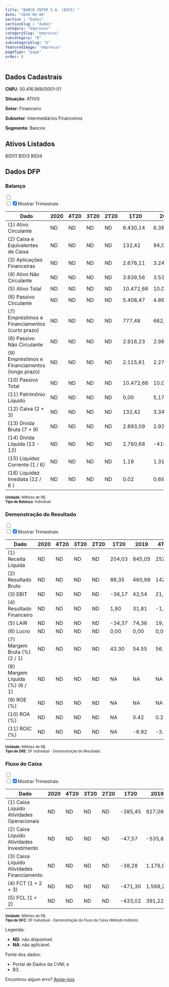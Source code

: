 ```yaml
---  
title: "BANCO INTER S.A. (BIDI) "  
date: "2020-06-06"  
section : "Dados"  
sectionSlug : "dados"  
category: "Empresas"  
categorySlug: "empresas"  
subcategory: "B"  
subcategorySlug: "b"  
featuredImage: "empresas"  
pageType: "page"  
order: 0  
---
```



## Dados Cadastrais


**CNPJ**: 00.416.968/0001-01

**Situação**: ATIVO

**Setor**: Financeiro

**Subsetor**: Intermediários Financeiros

**Segmento**: Bancos


## Ativos Listados


BIDI11 BIDI3 BIDI4 


## Dados DFP

### Balanço
  
<input type='checkbox' class='toggleCommand' id='toggleBalanco' name='toggleBalanco'>  
<div class='filter-group-balanco'>  
<div class='check_button_balanco'>  
<label for='toggleBalanco'>  
<input type='checkbox' data-filter-col='trimBalanco'><input type='checkbox' data-filter-col='trimBalanco' checked><span>Mostrar Trimestrais</span>  
</label>  
</div>  
</div>  
<div class='overflow balancoTableWrapper'>  
<table class='balancoTable'>  
<thead>  
<tr>  
<th class='dataHeader fixedLeftColumn'>Dado</th>  
<th>2020</th>  
<th class='trimHeader' data-col='trimBalanco'>4T20</th>  
<th class='trimHeader' data-col='trimBalanco'>3T20</th>  
<th class='trimHeader' data-col='trimBalanco'>2T20</th>  
<th class='trimHeader' data-col='trimBalanco'>1T20</th>  
<th>2019</th>  
<th class='trimHeader' data-col='trimBalanco'>4T19</th>  
<th class='trimHeader' data-col='trimBalanco'>3T19</th>  
<th class='trimHeader' data-col='trimBalanco'>2T19</th>  
<th class='trimHeader' data-col='trimBalanco'>1T19</th>  
<th>2018</th>  
<th class='trimHeader' data-col='trimBalanco'>4T18</th>  
<th class='trimHeader' data-col='trimBalanco'>3T18</th>  
<th class='trimHeader' data-col='trimBalanco'>2T18</th>  
<th class='trimHeader' data-col='trimBalanco'>1T18</th>  
<th>2017</th>  
<th class='trimHeader' data-col='trimBalanco'>4T17</th>  
<th class='trimHeader' data-col='trimBalanco'>3T17</th>  
<th class='trimHeader' data-col='trimBalanco'>2T17</th>  
<th class='trimHeader' data-col='trimBalanco'>1T17</th>  
</tr>  
</thead>  
<tbody>  
<tr class='trContaAtivo'>  
<td class='leftAlignCell rowDescription fixedLeftColumn'>(1) Ativo Circulante</td>  
<td>ND</td>  
<td data-col='trimBalanco' class='trimData'>ND</td>  
<td data-col='trimBalanco' class='trimData'>ND</td>  
<td data-col='trimBalanco' class='trimData'>ND</td>  
<td data-col='trimBalanco' class='trimData'>6.430,14</td>  
<td>6.381,12</td>  
<td data-col='trimBalanco' class='trimData'>6.381,12</td>  
<td data-col='trimBalanco' class='trimData'>6.009,07</td>  
<td data-col='trimBalanco' class='trimData'>3.807,37</td>  
<td data-col='trimBalanco' class='trimData'>3.287,56</td>  
<td>3.177,66</td>  
<td data-col='trimBalanco' class='trimData'>3.177,66</td>  
<td data-col='trimBalanco' class='trimData'>2.685,78</td>  
<td data-col='trimBalanco' class='trimData'>2.388,83</td>  
<td data-col='trimBalanco' class='trimData'>1.651,75</td>  
<td>1.425,35</td>  
<td data-col='trimBalanco' class='trimData'>1.425,35</td>  
<td data-col='trimBalanco' class='trimData'>1.425,35</td>  
<td data-col='trimBalanco' class='trimData'>1.425,35</td>  
<td data-col='trimBalanco' class='trimData'>1.425,35</td>  
</tr>  
<tr class='trContaAtivo'>  
<td class='leftAlignCell rowDescription fixedLeftColumn'>(2) Caixa e Equivalentes de Caixa</td>  
<td>ND</td>  
<td data-col='trimBalanco' class='trimData'>ND</td>  
<td data-col='trimBalanco' class='trimData'>ND</td>  
<td data-col='trimBalanco' class='trimData'>ND</td>  
<td data-col='trimBalanco' class='trimData'>132,42</td>  
<td>94,00</td>  
<td data-col='trimBalanco' class='trimData'>94,00</td>  
<td data-col='trimBalanco' class='trimData'>19,57</td>  
<td data-col='trimBalanco' class='trimData'>9,62</td>  
<td data-col='trimBalanco' class='trimData'>14,55</td>  
<td>10,48</td>  
<td data-col='trimBalanco' class='trimData'>10,48</td>  
<td data-col='trimBalanco' class='trimData'>8,41</td>  
<td data-col='trimBalanco' class='trimData'>9,31</td>  
<td data-col='trimBalanco' class='trimData'>89,97</td>  
<td>55,19</td>  
<td data-col='trimBalanco' class='trimData'>55,19</td>  
<td data-col='trimBalanco' class='trimData'>55,19</td>  
<td data-col='trimBalanco' class='trimData'>55,19</td>  
<td data-col='trimBalanco' class='trimData'>55,19</td>  
</tr>  
<tr class='trContaAtivo'>  
<td class='leftAlignCell rowDescription fixedLeftColumn'>(3) Aplicações Financeiras</td>  
<td>ND</td>  
<td data-col='trimBalanco' class='trimData'>ND</td>  
<td data-col='trimBalanco' class='trimData'>ND</td>  
<td data-col='trimBalanco' class='trimData'>ND</td>  
<td data-col='trimBalanco' class='trimData'>2.676,11</td>  
<td>3.249,76</td>  
<td data-col='trimBalanco' class='trimData'>3.249,76</td>  
<td data-col='trimBalanco' class='trimData'>3.575,66</td>  
<td data-col='trimBalanco' class='trimData'>1.878,31</td>  
<td data-col='trimBalanco' class='trimData'>1.645,90</td>  
<td>1.671,27</td>  
<td data-col='trimBalanco' class='trimData'>1.671,27</td>  
<td data-col='trimBalanco' class='trimData'>1.327,54</td>  
<td data-col='trimBalanco' class='trimData'>1.156,43</td>  
<td data-col='trimBalanco' class='trimData'>486,12</td>  
<td>503,04</td>  
<td data-col='trimBalanco' class='trimData'>503,04</td>  
<td data-col='trimBalanco' class='trimData'>503,04</td>  
<td data-col='trimBalanco' class='trimData'>503,04</td>  
<td data-col='trimBalanco' class='trimData'>503,04</td>  
</tr>  
<tr class='trContaAtivo'>  
<td class='leftAlignCell rowDescription fixedLeftColumn'>(4) Ativo Não Circulante</td>  
<td>ND</td>  
<td data-col='trimBalanco' class='trimData'>ND</td>  
<td data-col='trimBalanco' class='trimData'>ND</td>  
<td data-col='trimBalanco' class='trimData'>ND</td>  
<td data-col='trimBalanco' class='trimData'>3.839,56</td>  
<td>3.535,38</td>  
<td data-col='trimBalanco' class='trimData'>3.535,38</td>  
<td data-col='trimBalanco' class='trimData'>3.109,98</td>  
<td data-col='trimBalanco' class='trimData'>2.842,43</td>  
<td data-col='trimBalanco' class='trimData'>2.589,13</td>  
<td>2.405,91</td>  
<td data-col='trimBalanco' class='trimData'>2.405,91</td>  
<td data-col='trimBalanco' class='trimData'>2.279,73</td>  
<td data-col='trimBalanco' class='trimData'>2.224,74</td>  
<td data-col='trimBalanco' class='trimData'>2.137,79</td>  
<td>2.143,92</td>  
<td data-col='trimBalanco' class='trimData'>2.143,92</td>  
<td data-col='trimBalanco' class='trimData'>2.143,92</td>  
<td data-col='trimBalanco' class='trimData'>2.143,92</td>  
<td data-col='trimBalanco' class='trimData'>2.143,92</td>  
</tr>  
<tr class='trContaAtivo'>  
<td class='leftAlignCell rowDescription fixedLeftColumn'>(5) Ativo Total</td>  
<td>ND</td>  
<td data-col='trimBalanco' class='trimData'>ND</td>  
<td data-col='trimBalanco' class='trimData'>ND</td>  
<td data-col='trimBalanco' class='trimData'>ND</td>  
<td data-col='trimBalanco' class='trimData'>10.472,66</td>  
<td>10.062,37</td>  
<td data-col='trimBalanco' class='trimData'>10.062,37</td>  
<td data-col='trimBalanco' class='trimData'>9.236,45</td>  
<td data-col='trimBalanco' class='trimData'>6.754,27</td>  
<td data-col='trimBalanco' class='trimData'>5.958,11</td>  
<td>5.640,96</td>  
<td data-col='trimBalanco' class='trimData'>5.640,96</td>  
<td data-col='trimBalanco' class='trimData'>5.006,16</td>  
<td data-col='trimBalanco' class='trimData'>4.636,32</td>  
<td data-col='trimBalanco' class='trimData'>3.802,43</td>  
<td>3.580,88</td>  
<td data-col='trimBalanco' class='trimData'>3.580,88</td>  
<td data-col='trimBalanco' class='trimData'>3.580,88</td>  
<td data-col='trimBalanco' class='trimData'>3.580,88</td>  
<td data-col='trimBalanco' class='trimData'>3.580,88</td>  
</tr>  
<tr class='trContaPassivo'>  
<td class='leftAlignCell rowDescription fixedLeftColumn'>(6) Passivo Circulante</td>  
<td>ND</td>  
<td data-col='trimBalanco' class='trimData'>ND</td>  
<td data-col='trimBalanco' class='trimData'>ND</td>  
<td data-col='trimBalanco' class='trimData'>ND</td>  
<td data-col='trimBalanco' class='trimData'>5.408,47</td>  
<td>4.869,81</td>  
<td data-col='trimBalanco' class='trimData'>4.869,81</td>  
<td data-col='trimBalanco' class='trimData'>4.101,45</td>  
<td data-col='trimBalanco' class='trimData'>3.555,51</td>  
<td data-col='trimBalanco' class='trimData'>3.214,08</td>  
<td>2.883,51</td>  
<td data-col='trimBalanco' class='trimData'>2.883,51</td>  
<td data-col='trimBalanco' class='trimData'>2.509,04</td>  
<td data-col='trimBalanco' class='trimData'>2.115,32</td>  
<td data-col='trimBalanco' class='trimData'>1.769,66</td>  
<td>1.630,26</td>  
<td data-col='trimBalanco' class='trimData'>1.630,26</td>  
<td data-col='trimBalanco' class='trimData'>1.630,26</td>  
<td data-col='trimBalanco' class='trimData'>1.630,26</td>  
<td data-col='trimBalanco' class='trimData'>1.630,23</td>  
</tr>  
<tr class='trContaPassivo'>  
<td class='leftAlignCell rowDescription fixedLeftColumn'>(7) Empréstimos e Financiamentos (curto prazo)</td>  
<td>ND</td>  
<td data-col='trimBalanco' class='trimData'>ND</td>  
<td data-col='trimBalanco' class='trimData'>ND</td>  
<td data-col='trimBalanco' class='trimData'>ND</td>  
<td data-col='trimBalanco' class='trimData'>777,48</td>  
<td>662,70</td>  
<td data-col='trimBalanco' class='trimData'>662,70</td>  
<td data-col='trimBalanco' class='trimData'>539,74</td>  
<td data-col='trimBalanco' class='trimData'>444,52</td>  
<td data-col='trimBalanco' class='trimData'>332,15</td>  
<td>266,08</td>  
<td data-col='trimBalanco' class='trimData'>265,08</td>  
<td data-col='trimBalanco' class='trimData'>111,31</td>  
<td data-col='trimBalanco' class='trimData'>76,05</td>  
<td data-col='trimBalanco' class='trimData'>3,59</td>  
<td>0,00</td>  
<td data-col='trimBalanco' class='trimData'>0,00</td>  
<td data-col='trimBalanco' class='trimData'>0,00</td>  
<td data-col='trimBalanco' class='trimData'>0,00</td>  
<td data-col='trimBalanco' class='trimData'>0,00</td>  
</tr>  
<tr class='trContaPassivo'>  
<td class='leftAlignCell rowDescription fixedLeftColumn'>(8) Passivo Não Circulante</td>  
<td>ND</td>  
<td data-col='trimBalanco' class='trimData'>ND</td>  
<td data-col='trimBalanco' class='trimData'>ND</td>  
<td data-col='trimBalanco' class='trimData'>ND</td>  
<td data-col='trimBalanco' class='trimData'>2.916,23</td>  
<td>2.986,38</td>  
<td data-col='trimBalanco' class='trimData'>2.986,38</td>  
<td data-col='trimBalanco' class='trimData'>2.940,33</td>  
<td data-col='trimBalanco' class='trimData'>2.218,35</td>  
<td data-col='trimBalanco' class='trimData'>1.786,90</td>  
<td>1.798,33</td>  
<td data-col='trimBalanco' class='trimData'>1.798,33</td>  
<td data-col='trimBalanco' class='trimData'>1.549,31</td>  
<td data-col='trimBalanco' class='trimData'>1.589,88</td>  
<td data-col='trimBalanco' class='trimData'>1.631,12</td>  
<td>1.567,53</td>  
<td data-col='trimBalanco' class='trimData'>1.567,53</td>  
<td data-col='trimBalanco' class='trimData'>1.567,53</td>  
<td data-col='trimBalanco' class='trimData'>1.567,53</td>  
<td data-col='trimBalanco' class='trimData'>1.567,56</td>  
</tr>  
<tr class='trContaPassivo'>  
<td class='leftAlignCell rowDescription fixedLeftColumn'>(9) Empréstimos e Financiamentos (longo prazo)</td>  
<td>ND</td>  
<td data-col='trimBalanco' class='trimData'>ND</td>  
<td data-col='trimBalanco' class='trimData'>ND</td>  
<td data-col='trimBalanco' class='trimData'>ND</td>  
<td data-col='trimBalanco' class='trimData'>2.115,61</td>  
<td>2.270,19</td>  
<td data-col='trimBalanco' class='trimData'>2.270,19</td>  
<td data-col='trimBalanco' class='trimData'>2.168,23</td>  
<td data-col='trimBalanco' class='trimData'>1.526,28</td>  
<td data-col='trimBalanco' class='trimData'>1.154,43</td>  
<td>1.182,35</td>  
<td data-col='trimBalanco' class='trimData'>1.182,35</td>  
<td data-col='trimBalanco' class='trimData'>966,83</td>  
<td data-col='trimBalanco' class='trimData'>992,23</td>  
<td data-col='trimBalanco' class='trimData'>998,80</td>  
<td>930,88</td>  
<td data-col='trimBalanco' class='trimData'>930,88</td>  
<td data-col='trimBalanco' class='trimData'>930,88</td>  
<td data-col='trimBalanco' class='trimData'>930,88</td>  
<td data-col='trimBalanco' class='trimData'>930,88</td>  
</tr>  
<tr class='trContaPassivo'>  
<td class='leftAlignCell rowDescription fixedLeftColumn'>(10) Passivo Total</td>  
<td>ND</td>  
<td data-col='trimBalanco' class='trimData'>ND</td>  
<td data-col='trimBalanco' class='trimData'>ND</td>  
<td data-col='trimBalanco' class='trimData'>ND</td>  
<td data-col='trimBalanco' class='trimData'>10.472,66</td>  
<td>10.062,37</td>  
<td data-col='trimBalanco' class='trimData'>10.062,37</td>  
<td data-col='trimBalanco' class='trimData'>9.236,45</td>  
<td data-col='trimBalanco' class='trimData'>6.754,27</td>  
<td data-col='trimBalanco' class='trimData'>5.958,11</td>  
<td>5.640,96</td>  
<td data-col='trimBalanco' class='trimData'>5.640,96</td>  
<td data-col='trimBalanco' class='trimData'>5.006,16</td>  
<td data-col='trimBalanco' class='trimData'>4.636,32</td>  
<td data-col='trimBalanco' class='trimData'>3.802,43</td>  
<td>3.580,88</td>  
<td data-col='trimBalanco' class='trimData'>3.580,88</td>  
<td data-col='trimBalanco' class='trimData'>3.580,88</td>  
<td data-col='trimBalanco' class='trimData'>3.580,88</td>  
<td data-col='trimBalanco' class='trimData'>3.580,88</td>  
</tr>  
<tr class='trContaPassivo'>  
<td class='leftAlignCell rowDescription fixedLeftColumn'>(11) Patrimônio Líquido</td>  
<td>ND</td>  
<td data-col='trimBalanco' class='trimData'>ND</td>  
<td data-col='trimBalanco' class='trimData'>ND</td>  
<td data-col='trimBalanco' class='trimData'>ND</td>  
<td data-col='trimBalanco' class='trimData'>0,00</td>  
<td>5,17</td>  
<td data-col='trimBalanco' class='trimData'>5,17</td>  
<td data-col='trimBalanco' class='trimData'>6,46</td>  
<td data-col='trimBalanco' class='trimData'>7,75</td>  
<td data-col='trimBalanco' class='trimData'>9,04</td>  
<td>10,33</td>  
<td data-col='trimBalanco' class='trimData'>10,33</td>  
<td data-col='trimBalanco' class='trimData'>11,62</td>  
<td data-col='trimBalanco' class='trimData'>12,92</td>  
<td data-col='trimBalanco' class='trimData'>14,21</td>  
<td>0,00</td>  
<td data-col='trimBalanco' class='trimData'>0,00</td>  
<td data-col='trimBalanco' class='trimData'>0,00</td>  
<td data-col='trimBalanco' class='trimData'>0,00</td>  
<td data-col='trimBalanco' class='trimData'>0,00</td>  
</tr>  
<tr>  
<td class='leftAlignCell rowDescription fixedLeftColumn'>(12) Caixa (2 + 3)</td>  
<td>ND</td>  
<td data-col='trimBalanco' class='trimData'>ND</td>  
<td data-col='trimBalanco' class='trimData'>ND</td>  
<td data-col='trimBalanco' class='trimData'>ND</td>  
<td class='positiveNumber trimData' data-col='trimBalanco'>132,42</td>  
<td class='positiveNumber'>3.343,76</td>  
<td class='positiveNumber trimData' data-col='trimBalanco'>94,00</td>  
<td class='positiveNumber trimData' data-col='trimBalanco'>19,57</td>  
<td class='positiveNumber trimData' data-col='trimBalanco'>9,62</td>  
<td class='positiveNumber trimData' data-col='trimBalanco'>14,55</td>  
<td class='positiveNumber'>1.681,75</td>  
<td class='positiveNumber trimData' data-col='trimBalanco'>10,48</td>  
<td class='positiveNumber trimData' data-col='trimBalanco'>8,41</td>  
<td class='positiveNumber trimData' data-col='trimBalanco'>9,31</td>  
<td class='positiveNumber trimData' data-col='trimBalanco'>89,97</td>  
<td class='positiveNumber'>558,23</td>  
<td class='positiveNumber trimData' data-col='trimBalanco'>55,19</td>  
<td class='positiveNumber trimData' data-col='trimBalanco'>55,19</td>  
<td class='positiveNumber trimData' data-col='trimBalanco'>55,19</td>  
<td class='positiveNumber trimData' data-col='trimBalanco'>55,19</td>  
</tr>  
<tr class='trDividaBruta'>  
<td class='leftAlignCell rowDescription fixedLeftColumn'>(13) Dívida Bruta (7 + 9)</td>  
<td>ND</td>  
<td data-col='trimBalanco' class='trimData'>ND</td>  
<td data-col='trimBalanco' class='trimData'>ND</td>  
<td data-col='trimBalanco' class='trimData'>ND</td>  
<td class='negativeNumber trimData' data-col='trimBalanco'>2.893,09</td>  
<td class='negativeNumber'>2.932,89</td>  
<td class='negativeNumber trimData' data-col='trimBalanco'>2.932,89</td>  
<td class='negativeNumber trimData' data-col='trimBalanco'>2.707,97</td>  
<td class='negativeNumber trimData' data-col='trimBalanco'>1.970,80</td>  
<td class='negativeNumber trimData' data-col='trimBalanco'>1.486,58</td>  
<td class='negativeNumber'>1.448,43</td>  
<td class='negativeNumber trimData' data-col='trimBalanco'>1.447,43</td>  
<td class='negativeNumber trimData' data-col='trimBalanco'>1.078,14</td>  
<td class='negativeNumber trimData' data-col='trimBalanco'>1.068,27</td>  
<td class='negativeNumber trimData' data-col='trimBalanco'>1.002,38</td>  
<td class='negativeNumber'>930,88</td>  
<td class='negativeNumber trimData' data-col='trimBalanco'>930,88</td>  
<td class='negativeNumber trimData' data-col='trimBalanco'>930,88</td>  
<td class='negativeNumber trimData' data-col='trimBalanco'>930,88</td>  
<td class='negativeNumber trimData' data-col='trimBalanco'>930,88</td>  
</tr>  
<tr>  
<td class='leftAlignCell rowDescription fixedLeftColumn'>(14) Dívida Líquida  (13 - 12)</td>  
<td>ND</td>  
<td data-col='trimBalanco' class='trimData'>ND</td>  
<td data-col='trimBalanco' class='trimData'>ND</td>  
<td data-col='trimBalanco' class='trimData'>ND</td>  
<td class='negativeNumber trimData' data-col='trimBalanco'>2.760,68</td>  
<td class='positiveNumber'>-410,87</td>  
<td class='negativeNumber trimData' data-col='trimBalanco'>2.838,89</td>  
<td class='negativeNumber trimData' data-col='trimBalanco'>2.688,40</td>  
<td class='negativeNumber trimData' data-col='trimBalanco'>1.961,19</td>  
<td class='negativeNumber trimData' data-col='trimBalanco'>1.472,03</td>  
<td class='positiveNumber'>-233,32</td>  
<td class='negativeNumber trimData' data-col='trimBalanco'>1.436,95</td>  
<td class='negativeNumber trimData' data-col='trimBalanco'>1.069,72</td>  
<td class='negativeNumber trimData' data-col='trimBalanco'>1.058,96</td>  
<td class='negativeNumber trimData' data-col='trimBalanco'>912,41</td>  
<td class='negativeNumber'>372,65</td>  
<td class='negativeNumber trimData' data-col='trimBalanco'>875,69</td>  
<td class='negativeNumber trimData' data-col='trimBalanco'>875,69</td>  
<td class='negativeNumber trimData' data-col='trimBalanco'>875,69</td>  
<td class='negativeNumber trimData' data-col='trimBalanco'>875,69</td>  
</tr>  
<tr>  
<td class='leftAlignCell rowDescription fixedLeftColumn'>(15) Liquidez Corrente (1 / 6)</td>  
<td>ND</td>  
<td data-col='trimBalanco' class='trimData'>ND</td>  
<td data-col='trimBalanco' class='trimData'>ND</td>  
<td data-col='trimBalanco' class='trimData'>ND</td>  
<td data-col='trimBalanco' class='trimData'>1.19</td>  
<td>1.31</td>  
<td data-col='trimBalanco' class='trimData'>1.31</td>  
<td data-col='trimBalanco' class='trimData'>1.47</td>  
<td data-col='trimBalanco' class='trimData'>1.07</td>  
<td data-col='trimBalanco' class='trimData'>1.02</td>  
<td>1.10</td>  
<td data-col='trimBalanco' class='trimData'>1.10</td>  
<td data-col='trimBalanco' class='trimData'>1.07</td>  
<td data-col='trimBalanco' class='trimData'>1.13</td>  
<td data-col='trimBalanco' class='trimData'>0.93</td>  
<td>0.87</td>  
<td data-col='trimBalanco' class='trimData'>0.87</td>  
<td data-col='trimBalanco' class='trimData'>0.87</td>  
<td data-col='trimBalanco' class='trimData'>0.87</td>  
<td data-col='trimBalanco' class='trimData'>0.87</td>  
</tr>  
<tr>  
<td class='leftAlignCell rowDescription fixedLeftColumn'>(16) Liquidez Imediata  (12 / 6 )</td>  
<td>ND</td>  
<td data-col='trimBalanco' class='trimData'>ND</td>  
<td data-col='trimBalanco' class='trimData'>ND</td>  
<td data-col='trimBalanco' class='trimData'>ND</td>  
<td data-col='trimBalanco' class='trimData'>0.02</td>  
<td>0.69</td>  
<td data-col='trimBalanco' class='trimData'>0.02</td>  
<td data-col='trimBalanco' class='trimData'>0.00</td>  
<td data-col='trimBalanco' class='trimData'>0.00</td>  
<td data-col='trimBalanco' class='trimData'>0.00</td>  
<td>0.58</td>  
<td data-col='trimBalanco' class='trimData'>0.00</td>  
<td data-col='trimBalanco' class='trimData'>0.00</td>  
<td data-col='trimBalanco' class='trimData'>0.00</td>  
<td data-col='trimBalanco' class='trimData'>0.05</td>  
<td>0.34</td>  
<td data-col='trimBalanco' class='trimData'>0.03</td>  
<td data-col='trimBalanco' class='trimData'>0.03</td>  
<td data-col='trimBalanco' class='trimData'>0.03</td>  
<td data-col='trimBalanco' class='trimData'>0.03</td>  
</tr>  
</tbody>  
</table>  
</div>  
<p style='font-size:0.7rem; margin:0px;'><strong>Unidade</strong>: Milhões de R$.</p>  
<p style='font-size:0.7rem; margin:0px;'><strong>Tipo de Balanço</strong>: Individual.</p>


### Demonstração do Resultado
  
<input type='checkbox' class='toggleCommand' id='toggleDRE' name='toggleDRE'>  
<div class='filter-group-dre'>  
<div class='check_button_dre'>  
<label for='toggleDRE'>  
<input type='checkbox' data-filter-col='trimDRE'><input type='checkbox' data-filter-col='trimDRE' checked><span>Mostrar Trimestrais</span>  
</label>  
</div>  
</div>  
<div class='overflow balancoTableWrapper'>  
<table class='balancoTable'>  
<thead>  
<tr>  
<th class='dataHeader fixedLeftColumn'>Dado</th>  
<th>2020</th>  
<th class='trimHeader' data-col='trimDRE'>4T20</th>  
<th class='trimHeader' data-col='trimDRE'>3T20</th>  
<th class='trimHeader' data-col='trimDRE'>2T20</th>  
<th class='trimHeader' data-col='trimDRE'>1T20</th>  
<th>2019</th>  
<th class='trimHeader' data-col='trimDRE'>4T19</th>  
<th class='trimHeader' data-col='trimDRE'>3T19</th>  
<th class='trimHeader' data-col='trimDRE'>2T19</th>  
<th class='trimHeader' data-col='trimDRE'>1T19</th>  
<th>2018</th>  
<th class='trimHeader' data-col='trimDRE'>4T18</th>  
<th class='trimHeader' data-col='trimDRE'>3T18</th>  
<th class='trimHeader' data-col='trimDRE'>2T18</th>  
<th class='trimHeader' data-col='trimDRE'>1T18</th>  
<th>2017</th>  
<th class='trimHeader' data-col='trimDRE'>4T17</th>  
<th class='trimHeader' data-col='trimDRE'>3T17</th>  
<th class='trimHeader' data-col='trimDRE'>2T17</th>  
<th class='trimHeader' data-col='trimDRE'>1T17</th>  
<th>2016</th>  
<th class='trimHeader' data-col='trimDRE'>4T16</th>  
<th class='trimHeader' data-col='trimDRE'>3T16</th>  
<th class='trimHeader' data-col='trimDRE'>2T16</th>  
<th class='trimHeader' data-col='trimDRE'>1T16</th>  
</tr>  
</thead>  
<tbody>  
<tr class='trDRE'>  
<td class='leftAlignCell rowDescription fixedLeftColumn'>(1) Receita Líquida</td>  
<td>ND</td>  
<td data-col='trimDRE' class='trimData'>ND</td>  
<td data-col='trimDRE' class='trimData'>ND</td>  
<td data-col='trimDRE' class='trimData'>ND</td>  
<td data-col='trimDRE' class='trimData' >204,03</td>  
<td>845,05</td>  
<td data-col='trimDRE' class='trimData' >252,84</td>  
<td data-col='trimDRE' class='trimData' >216,69</td>  
<td data-col='trimDRE' class='trimData' >203,86</td>  
<td data-col='trimDRE' class='trimData' >171,66</td>  
<td>643,24</td>  
<td data-col='trimDRE' class='trimData' >178,74</td>  
<td data-col='trimDRE' class='trimData' >177,12</td>  
<td data-col='trimDRE' class='trimData' >150,27</td>  
<td data-col='trimDRE' class='trimData' >137,12</td>  
<td>545,81</td>  
<td data-col='trimDRE' class='trimData' >131,35</td>  
<td data-col='trimDRE' class='trimData' >125,57</td>  
<td data-col='trimDRE' class='trimData' >142,99</td>  
<td data-col='trimDRE' class='trimData' >145,91</td>  
<td>567,09</td>  
<td data-col='trimDRE' class='trimData' >567,09</td>  
<td data-col='trimDRE' class='trimData'>ND</td>  
<td data-col='trimDRE' class='trimData'>ND</td>  
<td data-col='trimDRE' class='trimData'>ND</td>  
</tr>  
<tr class='trDRE'>  
<td class='leftAlignCell rowDescription fixedLeftColumn'>(2) Resultado Bruto</td>  
<td>ND</td>  
<td data-col='trimDRE' class='trimData'>ND</td>  
<td data-col='trimDRE' class='trimData'>ND</td>  
<td data-col='trimDRE' class='trimData'>ND</td>  
<td data-col='trimDRE' class='trimData positiveNumberGreen' >88,35</td>  
<td class='positiveNumberGreen'>460,98</td>  
<td data-col='trimDRE' class='trimData positiveNumberGreen' >142,54</td>  
<td data-col='trimDRE' class='trimData positiveNumberGreen' >116,25</td>  
<td data-col='trimDRE' class='trimData positiveNumberGreen' >107,36</td>  
<td data-col='trimDRE' class='trimData positiveNumberGreen' >94,84</td>  
<td class='positiveNumberGreen'>351,38</td>  
<td data-col='trimDRE' class='trimData positiveNumberGreen' >103,14</td>  
<td data-col='trimDRE' class='trimData positiveNumberGreen' >102,94</td>  
<td data-col='trimDRE' class='trimData positiveNumberGreen' >81,20</td>  
<td data-col='trimDRE' class='trimData positiveNumberGreen' >64,10</td>  
<td class='positiveNumberGreen'>218,36</td>  
<td data-col='trimDRE' class='trimData positiveNumberGreen' >63,48</td>  
<td data-col='trimDRE' class='trimData positiveNumberGreen' >54,25</td>  
<td data-col='trimDRE' class='trimData positiveNumberGreen' >54,61</td>  
<td data-col='trimDRE' class='trimData positiveNumberGreen' >46,02</td>  
<td class='positiveNumberGreen'>160,35</td>  
<td data-col='trimDRE' class='trimData positiveNumberGreen' >160,35</td>  
<td data-col='trimDRE' class='trimData'>ND</td>  
<td data-col='trimDRE' class='trimData'>ND</td>  
<td data-col='trimDRE' class='trimData'>ND</td>  
</tr>  
<tr class='trDRE'>  
<td class='leftAlignCell rowDescription fixedLeftColumn'>(3) EBIT</td>  
<td>ND</td>  
<td data-col='trimDRE' class='trimData'>ND</td>  
<td data-col='trimDRE' class='trimData'>ND</td>  
<td data-col='trimDRE' class='trimData'>ND</td>  
<td data-col='trimDRE' class='trimData negativeNumber' >-36,17</td>  
<td class='positiveNumberGreen'>42,54</td>  
<td data-col='trimDRE' class='trimData positiveNumberGreen' >21,40</td>  
<td data-col='trimDRE' class='trimData positiveNumberGreen' >10,34</td>  
<td data-col='trimDRE' class='trimData positiveNumberGreen' >4,78</td>  
<td data-col='trimDRE' class='trimData positiveNumberGreen' >6,02</td>  
<td class='positiveNumberGreen'>107,11</td>  
<td data-col='trimDRE' class='trimData positiveNumberGreen' >29,55</td>  
<td data-col='trimDRE' class='trimData positiveNumberGreen' >30,85</td>  
<td data-col='trimDRE' class='trimData positiveNumberGreen' >26,96</td>  
<td data-col='trimDRE' class='trimData positiveNumberGreen' >19,75</td>  
<td class='positiveNumberGreen'>61,78</td>  
<td data-col='trimDRE' class='trimData positiveNumberGreen' >22,05</td>  
<td data-col='trimDRE' class='trimData positiveNumberGreen' >15,28</td>  
<td data-col='trimDRE' class='trimData positiveNumberGreen' >16,97</td>  
<td data-col='trimDRE' class='trimData positiveNumberGreen' >7,47</td>  
<td class='positiveNumberGreen'>36,65</td>  
<td data-col='trimDRE' class='trimData positiveNumberGreen' >36,65</td>  
<td data-col='trimDRE' class='trimData'>ND</td>  
<td data-col='trimDRE' class='trimData'>ND</td>  
<td data-col='trimDRE' class='trimData'>ND</td>  
</tr>  
<tr class='trDRE'>  
<td class='leftAlignCell rowDescription fixedLeftColumn'>(4) Resultado Financeiro</td>  
<td>ND</td>  
<td data-col='trimDRE' class='trimData'>ND</td>  
<td data-col='trimDRE' class='trimData'>ND</td>  
<td data-col='trimDRE' class='trimData'>ND</td>  
<td data-col='trimDRE' class='trimData positiveNumberGreen' >1,80</td>  
<td class='positiveNumberGreen'>31,81</td>  
<td data-col='trimDRE' class='trimData negativeNumber' >-1,96</td>  
<td data-col='trimDRE' class='trimData negativeNumber' >-2,86</td>  
<td data-col='trimDRE' class='trimData positiveNumberGreen' >38,84</td>  
<td data-col='trimDRE' class='trimData negativeNumber' >-2,22</td>  
<td class='negativeNumber'>-17,98</td>  
<td data-col='trimDRE' class='trimData negativeNumber' >-4,61</td>  
<td data-col='trimDRE' class='trimData negativeNumber' >-6,08</td>  
<td data-col='trimDRE' class='trimData negativeNumber' >-4,41</td>  
<td data-col='trimDRE' class='trimData negativeNumber' >-2,88</td>  
<td class='negativeNumber'>-10,23</td>  
<td data-col='trimDRE' class='trimData negativeNumber' >-1,93</td>  
<td data-col='trimDRE' class='trimData negativeNumber' >-2,83</td>  
<td data-col='trimDRE' class='trimData negativeNumber' >-1,45</td>  
<td data-col='trimDRE' class='trimData negativeNumber' >-4,02</td>  
<td class='negativeNumber'>-8,61</td>  
<td data-col='trimDRE' class='trimData negativeNumber' >-8,61</td>  
<td data-col='trimDRE' class='trimData'>ND</td>  
<td data-col='trimDRE' class='trimData'>ND</td>  
<td data-col='trimDRE' class='trimData'>ND</td>  
</tr>  
<tr class='trDRE'>  
<td class='leftAlignCell rowDescription fixedLeftColumn'>(5) LAIR</td>  
<td>ND</td>  
<td data-col='trimDRE' class='trimData'>ND</td>  
<td data-col='trimDRE' class='trimData'>ND</td>  
<td data-col='trimDRE' class='trimData'>ND</td>  
<td data-col='trimDRE' class='trimData negativeNumber' >-34,37</td>  
<td class='positiveNumberGreen'>74,36</td>  
<td data-col='trimDRE' class='trimData positiveNumberGreen' >19,45</td>  
<td data-col='trimDRE' class='trimData positiveNumberGreen' >7,49</td>  
<td data-col='trimDRE' class='trimData positiveNumberGreen' >43,62</td>  
<td data-col='trimDRE' class='trimData positiveNumberGreen' >3,80</td>  
<td class='positiveNumberGreen'>89,13</td>  
<td data-col='trimDRE' class='trimData positiveNumberGreen' >24,94</td>  
<td data-col='trimDRE' class='trimData positiveNumberGreen' >24,77</td>  
<td data-col='trimDRE' class='trimData positiveNumberGreen' >22,55</td>  
<td data-col='trimDRE' class='trimData positiveNumberGreen' >16,87</td>  
<td class='positiveNumberGreen'>51,55</td>  
<td data-col='trimDRE' class='trimData positiveNumberGreen' >20,12</td>  
<td data-col='trimDRE' class='trimData positiveNumberGreen' >12,45</td>  
<td data-col='trimDRE' class='trimData positiveNumberGreen' >15,53</td>  
<td data-col='trimDRE' class='trimData positiveNumberGreen' >3,45</td>  
<td class='positiveNumberGreen'>28,05</td>  
<td data-col='trimDRE' class='trimData positiveNumberGreen' >28,05</td>  
<td data-col='trimDRE' class='trimData'>ND</td>  
<td data-col='trimDRE' class='trimData'>ND</td>  
<td data-col='trimDRE' class='trimData'>ND</td>  
</tr>  
<tr class='trDRE'>  
<td class='leftAlignCell rowDescription fixedLeftColumn'>(6) Lucro</td>  
<td>ND</td>  
<td data-col='trimDRE' class='trimData'>ND</td>  
<td data-col='trimDRE' class='trimData'>ND</td>  
<td data-col='trimDRE' class='trimData'>ND</td>  
<td data-col='trimDRE' class='trimData negativeNumber' >0,00</td>  
<td class='negativeNumber'>0,00</td>  
<td data-col='trimDRE' class='trimData negativeNumber' >0,00</td>  
<td data-col='trimDRE' class='trimData negativeNumber' >0,00</td>  
<td data-col='trimDRE' class='trimData negativeNumber' >0,00</td>  
<td data-col='trimDRE' class='trimData negativeNumber' >0,00</td>  
<td class='negativeNumber'>0,00</td>  
<td data-col='trimDRE' class='trimData negativeNumber' >0,00</td>  
<td data-col='trimDRE' class='trimData negativeNumber' >0,00</td>  
<td data-col='trimDRE' class='trimData negativeNumber' >0,00</td>  
<td data-col='trimDRE' class='trimData negativeNumber' >0,00</td>  
<td class='negativeNumber'>0,00</td>  
<td data-col='trimDRE' class='trimData negativeNumber' >0,00</td>  
<td data-col='trimDRE' class='trimData negativeNumber' >0,00</td>  
<td data-col='trimDRE' class='trimData negativeNumber' >0,00</td>  
<td data-col='trimDRE' class='trimData negativeNumber' >0,00</td>  
<td class='negativeNumber'>0,00</td>  
<td data-col='trimDRE' class='trimData negativeNumber' >0,00</td>  
<td data-col='trimDRE' class='trimData'>ND</td>  
<td data-col='trimDRE' class='trimData'>ND</td>  
<td data-col='trimDRE' class='trimData'>ND</td>  
</tr>  
<tr class='trDREMargem'>  
<td class='leftAlignCell rowDescription fixedLeftColumn'>(7) Margem Bruta (%) (2 / 1)</td>  
<td>ND</td>  
<td data-col='trimDRE' class='trimData'>ND</td>  
<td data-col='trimDRE' class='trimData'>ND</td>  
<td data-col='trimDRE' class='trimData'>ND</td>  
<td data-col='trimDRE' class='trimData'>43.30</td>  
<td>54.55</td>  
<td data-col='trimDRE' class='trimData'>56.37</td>  
<td data-col='trimDRE' class='trimData'>53.65</td>  
<td data-col='trimDRE' class='trimData'>52.66</td>  
<td data-col='trimDRE' class='trimData'>55.25</td>  
<td>54.63</td>  
<td data-col='trimDRE' class='trimData'>57.70</td>  
<td data-col='trimDRE' class='trimData'>58.12</td>  
<td data-col='trimDRE' class='trimData'>54.04</td>  
<td data-col='trimDRE' class='trimData'>46.75</td>  
<td>40.01</td>  
<td data-col='trimDRE' class='trimData'>48.33</td>  
<td data-col='trimDRE' class='trimData'>43.20</td>  
<td data-col='trimDRE' class='trimData'>38.19</td>  
<td data-col='trimDRE' class='trimData'>31.54</td>  
<td>28.28</td>  
<td data-col='trimDRE' class='trimData'>28.28</td>  
<td data-col='trimDRE' class='trimData'>ND</td>  
<td data-col='trimDRE' class='trimData'>ND</td>  
<td data-col='trimDRE' class='trimData'>ND</td>  
</tr>  
<tr class='trDREMargem'>  
<td class='leftAlignCell rowDescription fixedLeftColumn'>(8) Margem Líquida (%) (6 / 1)</td>  
<td>ND</td>  
<td data-col='trimDRE' class='trimData'>ND</td>  
<td data-col='trimDRE' class='trimData'>ND</td>  
<td data-col='trimDRE' class='trimData'>ND</td>  
<td data-col='trimDRE' class='trimData'>NA</td>  
<td>NA</td>  
<td data-col='trimDRE' class='trimData'>NA</td>  
<td data-col='trimDRE' class='trimData'>NA</td>  
<td data-col='trimDRE' class='trimData'>NA</td>  
<td data-col='trimDRE' class='trimData'>NA</td>  
<td>NA</td>  
<td data-col='trimDRE' class='trimData'>NA</td>  
<td data-col='trimDRE' class='trimData'>NA</td>  
<td data-col='trimDRE' class='trimData'>NA</td>  
<td data-col='trimDRE' class='trimData'>NA</td>  
<td>NA</td>  
<td data-col='trimDRE' class='trimData'>NA</td>  
<td data-col='trimDRE' class='trimData'>NA</td>  
<td data-col='trimDRE' class='trimData'>NA</td>  
<td data-col='trimDRE' class='trimData'>NA</td>  
<td>NA</td>  
<td data-col='trimDRE' class='trimData'>NA</td>  
<td data-col='trimDRE' class='trimData'>ND</td>  
<td data-col='trimDRE' class='trimData'>ND</td>  
<td data-col='trimDRE' class='trimData'>ND</td>  
</tr>  
<tr>  
<td class='leftAlignCell rowDescription fixedLeftColumn'>(9) ROE (%)</td>  
<td>ND</td>  
<td data-col='trimDRE' class='trimData'>ND</td>  
<td data-col='trimDRE' class='trimData'>ND</td>  
<td data-col='trimDRE' class='trimData'>ND</td>  
<td data-col='trimDRE' class='trimData'>NA</td>  
<td>NA</td>  
<td data-col='trimDRE' class='trimData'>NA</td>  
<td data-col='trimDRE' class='trimData'>NA</td>  
<td data-col='trimDRE' class='trimData'>NA</td>  
<td data-col='trimDRE' class='trimData'>NA</td>  
<td>NA</td>  
<td data-col='trimDRE' class='trimData'>NA</td>  
<td data-col='trimDRE' class='trimData'>NA</td>  
<td data-col='trimDRE' class='trimData'>NA</td>  
<td data-col='trimDRE' class='trimData'>NA</td>  
<td>NA</td>  
<td data-col='trimDRE' class='trimData'>NA</td>  
<td data-col='trimDRE' class='trimData'>NA</td>  
<td data-col='trimDRE' class='trimData'>NA</td>  
<td data-col='trimDRE' class='trimData'>NA</td>  
<td>ND</td>  
<td data-col='trimDRE' class='trimData'>ND</td>  
<td data-col='trimDRE' class='trimData'>ND</td>  
<td data-col='trimDRE' class='trimData'>ND</td>  
<td data-col='trimDRE' class='trimData'>ND</td>  
</tr>  
<tr>  
<td class='leftAlignCell rowDescription fixedLeftColumn'>(10) ROA (%)</td>  
<td>ND</td>  
<td data-col='trimDRE' class='trimData'>ND</td>  
<td data-col='trimDRE' class='trimData'>ND</td>  
<td data-col='trimDRE' class='trimData'>ND</td>  
<td data-col='trimDRE' class='trimData'>NA</td>  
<td>0.42</td>  
<td data-col='trimDRE' class='trimData'>0.21</td>  
<td data-col='trimDRE' class='trimData'>0.11</td>  
<td data-col='trimDRE' class='trimData'>0.07</td>  
<td data-col='trimDRE' class='trimData'>0.10</td>  
<td>1.90</td>  
<td data-col='trimDRE' class='trimData'>0.52</td>  
<td data-col='trimDRE' class='trimData'>0.62</td>  
<td data-col='trimDRE' class='trimData'>0.58</td>  
<td data-col='trimDRE' class='trimData'>0.52</td>  
<td>1.73</td>  
<td data-col='trimDRE' class='trimData'>0.62</td>  
<td data-col='trimDRE' class='trimData'>0.43</td>  
<td data-col='trimDRE' class='trimData'>0.47</td>  
<td data-col='trimDRE' class='trimData'>0.21</td>  
<td>ND</td>  
<td data-col='trimDRE' class='trimData'>ND</td>  
<td data-col='trimDRE' class='trimData'>ND</td>  
<td data-col='trimDRE' class='trimData'>ND</td>  
<td data-col='trimDRE' class='trimData'>ND</td>  
</tr>  
<tr>  
<td class='leftAlignCell rowDescription fixedLeftColumn'>(11) ROIC (%)</td>  
<td>ND</td>  
<td data-col='trimDRE' class='trimData'>ND</td>  
<td data-col='trimDRE' class='trimData'>ND</td>  
<td data-col='trimDRE' class='trimData'>ND</td>  
<td data-col='trimDRE' class='trimData'>NA</td>  
<td>-6.92</td>  
<td data-col='trimDRE' class='trimData'>-3.48</td>  
<td data-col='trimDRE' class='trimData'>-0.78</td>  
<td data-col='trimDRE' class='trimData'>3.48</td>  
<td data-col='trimDRE' class='trimData'>-2.41</td>  
<td>-31.70</td>  
<td data-col='trimDRE' class='trimData'>-8.71</td>  
<td data-col='trimDRE' class='trimData'>-8.27</td>  
<td data-col='trimDRE' class='trimData'>-21.05</td>  
<td data-col='trimDRE' class='trimData'>2.96</td>  
<td>10.94</td>  
<td data-col='trimDRE' class='trimData'>3.91</td>  
<td data-col='trimDRE' class='trimData'>2.71</td>  
<td data-col='trimDRE' class='trimData'>3.01</td>  
<td data-col='trimDRE' class='trimData'>1.32</td>  
<td>ND</td>  
<td data-col='trimDRE' class='trimData'>ND</td>  
<td data-col='trimDRE' class='trimData'>ND</td>  
<td data-col='trimDRE' class='trimData'>ND</td>  
<td data-col='trimDRE' class='trimData'>ND</td>  
</tr>  
</tbody>  
</table>  
</div>  
<p style='font-size:0.7rem; margin:0px;'><strong>Unidade</strong>: Milhões de R$.</p>  
<p style='font-size:0.7rem; margin:0px;'><strong>Tipo de DRE</strong>: DF Individual - Demonstração do Resultado.</p>


### Fluxo do Caixa
  
<input type='checkbox' class='toggleCommand' id='toggleDFC' name='toggleDFC'>  
<div class='filter-group-dfc'>  
<div class='check_button_dfc'>  
<label for='toggleDFC'>  
<input type='checkbox' data-filter-col='trimDFC'><input type='checkbox' data-filter-col='trimDFC' checked><span>Mostrar Trimestrais</span>  
</label>  
</div>  
</div>  
<div class='overflow balancoTableWrapper'>  
<table class='balancoTable'>  
<thead>  
<tr>  
<th class='dataHeader fixedLeftColumn'>Dado</th>  
<th>2020</th>  
<th class='trimHeader' data-col='trimDFC'>4T20</th>  
<th class='trimHeader' data-col='trimDFC'>3T20</th>  
<th class='trimHeader' data-col='trimDFC'>2T20</th>  
<th class='trimHeader' data-col='trimDFC'>1T20</th>  
<th>2019</th>  
<th class='trimHeader' data-col='trimDFC'>4T19</th>  
<th class='trimHeader' data-col='trimDFC'>3T19</th>  
<th class='trimHeader' data-col='trimDFC'>2T19</th>  
<th class='trimHeader' data-col='trimDFC'>1T19</th>  
<th>2018</th>  
<th class='trimHeader' data-col='trimDFC'>4T18</th>  
<th class='trimHeader' data-col='trimDFC'>3T18</th>  
<th class='trimHeader' data-col='trimDFC'>2T18</th>  
<th class='trimHeader' data-col='trimDFC'>1T18</th>  
<th>2017</th>  
<th class='trimHeader' data-col='trimDFC'>4T17</th>  
<th class='trimHeader' data-col='trimDFC'>3T17</th>  
<th class='trimHeader' data-col='trimDFC'>2T17</th>  
<th class='trimHeader' data-col='trimDFC'>1T17</th>  
<th>2016</th>  
<th class='trimHeader' data-col='trimDFC'>4T16</th>  
<th class='trimHeader' data-col='trimDFC'>3T16</th>  
<th class='trimHeader' data-col='trimDFC'>2T16</th>  
<th class='trimHeader' data-col='trimDFC'>1T16</th>  
</tr>  
</thead>  
<tbody>  
<tr class='trDFC'>  
<td class='leftAlignCell rowDescription fixedLeftColumn'>(1) Caixa Líquido Atividades Operacionais</td>  
<td>ND</td>  
<td data-col='trimDFC' class='trimData'>ND</td>  
<td data-col='trimDFC' class='trimData'>ND</td>  
<td data-col='trimDFC' class='trimData'>ND</td>  
<td data-col='trimDFC' class='trimData' >-385,45</td>  
<td>927,08</td>  
<td data-col='trimDFC' class='trimData' >67,09</td>  
<td data-col='trimDFC' class='trimData' >548,53</td>  
<td data-col='trimDFC' class='trimData' >255,74</td>  
<td data-col='trimDFC' class='trimData' >55,71</td>  
<td>205,50</td>  
<td data-col='trimDFC' class='trimData' >398,22</td>  
<td data-col='trimDFC' class='trimData' >145,38</td>  
<td data-col='trimDFC' class='trimData' >69,27</td>  
<td data-col='trimDFC' class='trimData' >-9,14</td>  
<td>5,70</td>  
<td data-col='trimDFC' class='trimData' >-107,30</td>  
<td data-col='trimDFC' class='trimData' >-135,04</td>  
<td data-col='trimDFC' class='trimData' >69,78</td>  
<td data-col='trimDFC' class='trimData' >178,26</td>  
<td>438,05</td>  
<td data-col='trimDFC' class='trimData' >438,05</td>  
<td data-col='trimDFC' class='trimData'>ND</td>  
<td data-col='trimDFC' class='trimData'>ND</td>  
<td data-col='trimDFC' class='trimData'>ND</td>  
</tr>  
<tr class='trDFC'>  
<td class='leftAlignCell rowDescription fixedLeftColumn'>(2) Caixa Líquido Atividades Investimento</td>  
<td>ND</td>  
<td data-col='trimDFC' class='trimData'>ND</td>  
<td data-col='trimDFC' class='trimData'>ND</td>  
<td data-col='trimDFC' class='trimData'>ND</td>  
<td data-col='trimDFC' class='trimData' >-47,57</td>  
<td>-535,85</td>  
<td data-col='trimDFC' class='trimData' >-280,65</td>  
<td data-col='trimDFC' class='trimData' >-174,46</td>  
<td data-col='trimDFC' class='trimData' >-14,85</td>  
<td data-col='trimDFC' class='trimData' >-65,89</td>  
<td>22,94</td>  
<td data-col='trimDFC' class='trimData' >-46,57</td>  
<td data-col='trimDFC' class='trimData' >62,79</td>  
<td data-col='trimDFC' class='trimData' >2,94</td>  
<td data-col='trimDFC' class='trimData' >-42,79</td>  
<td>-64,72</td>  
<td data-col='trimDFC' class='trimData' >-0,52</td>  
<td data-col='trimDFC' class='trimData' >5,13</td>  
<td data-col='trimDFC' class='trimData' >-10,68</td>  
<td data-col='trimDFC' class='trimData' >-58,64</td>  
<td>-132,79</td>  
<td data-col='trimDFC' class='trimData' >-132,79</td>  
<td data-col='trimDFC' class='trimData'>ND</td>  
<td data-col='trimDFC' class='trimData'>ND</td>  
<td data-col='trimDFC' class='trimData'>ND</td>  
</tr>  
<tr class='trDFC'>  
<td class='leftAlignCell rowDescription fixedLeftColumn'>(3) Caixa Líquido Atividades Financiamento</td>  
<td>ND</td>  
<td data-col='trimDFC' class='trimData'>ND</td>  
<td data-col='trimDFC' class='trimData'>ND</td>  
<td data-col='trimDFC' class='trimData'>ND</td>  
<td data-col='trimDFC' class='trimData' >-38,28</td>  
<td>1.176,99</td>  
<td data-col='trimDFC' class='trimData' >-9,63</td>  
<td data-col='trimDFC' class='trimData' >1.206,47</td>  
<td data-col='trimDFC' class='trimData' >-11,86</td>  
<td data-col='trimDFC' class='trimData' >-7,99</td>  
<td>499,91</td>  
<td data-col='trimDFC' class='trimData' >-7,79</td>  
<td data-col='trimDFC' class='trimData' >-4,45</td>  
<td data-col='trimDFC' class='trimData' >504,41</td>  
<td data-col='trimDFC' class='trimData' >-0,06</td>  
<td>-0,22</td>  
<td data-col='trimDFC' class='trimData' >4,66</td>  
<td data-col='trimDFC' class='trimData' >-0,92</td>  
<td data-col='trimDFC' class='trimData' >-0,09</td>  
<td data-col='trimDFC' class='trimData' >-3,87</td>  
<td>-3,38</td>  
<td data-col='trimDFC' class='trimData' >-3,38</td>  
<td data-col='trimDFC' class='trimData'>ND</td>  
<td data-col='trimDFC' class='trimData'>ND</td>  
<td data-col='trimDFC' class='trimData'>ND</td>  
</tr>  
<tr>  
<td class='leftAlignCell rowDescription fixedLeftColumn'>(4) FCT (1 + 2 + 3)</td>  
<td>ND</td>  
<td data-col='trimDFC' class='trimData'>ND</td>  
<td data-col='trimDFC' class='trimData'>ND</td>  
<td data-col='trimDFC' class='trimData'>ND</td>  
<td data-col='trimDFC' class='trimData negativeNumber'>-471,30</td>  
<td class='positiveNumber'>1.568,21</td>  
<td data-col='trimDFC' class='trimData negativeNumber'>-223,18</td>  
<td data-col='trimDFC' class='trimData positiveNumber'>1.580,53</td>  
<td data-col='trimDFC' class='trimData positiveNumber'>229,02</td>  
<td data-col='trimDFC' class='trimData negativeNumber'>-18,16</td>  
<td class='positiveNumber'>728,35</td>  
<td data-col='trimDFC' class='trimData positiveNumber'>343,86</td>  
<td data-col='trimDFC' class='trimData positiveNumber'>203,72</td>  
<td data-col='trimDFC' class='trimData positiveNumber'>576,62</td>  
<td data-col='trimDFC' class='trimData negativeNumber'>-51,99</td>  
<td class='negativeNumber'>-59,24</td>  
<td data-col='trimDFC' class='trimData negativeNumber'>-103,16</td>  
<td data-col='trimDFC' class='trimData negativeNumber'>-130,83</td>  
<td data-col='trimDFC' class='trimData positiveNumber'>59,01</td>  
<td data-col='trimDFC' class='trimData positiveNumber'>115,75</td>  
<td class='positiveNumber'>301,88</td>  
<td data-col='trimDFC' class='trimData positiveNumber'>301,88</td>  
<td data-col='trimDFC' class='trimData'>ND</td>  
<td data-col='trimDFC' class='trimData'>ND</td>  
<td data-col='trimDFC' class='trimData'>ND</td>  
</tr>  
<tr>  
<td class='leftAlignCell rowDescription fixedLeftColumn'>(5) FCL (1 + 2)</td>  
<td>ND</td>  
<td data-col='trimDFC' class='trimData'>ND</td>  
<td data-col='trimDFC' class='trimData'>ND</td>  
<td data-col='trimDFC' class='trimData'>ND</td>  
<td data-col='trimDFC' class='trimData negativeNumber'>-433,02</td>  
<td class='positiveNumber'>391,22</td>  
<td data-col='trimDFC' class='trimData negativeNumber'>-213,55</td>  
<td data-col='trimDFC' class='trimData positiveNumber'>374,07</td>  
<td data-col='trimDFC' class='trimData positiveNumber'>240,88</td>  
<td data-col='trimDFC' class='trimData negativeNumber'>-10,18</td>  
<td class='positiveNumber'>228,44</td>  
<td data-col='trimDFC' class='trimData positiveNumber'>351,64</td>  
<td data-col='trimDFC' class='trimData positiveNumber'>208,17</td>  
<td data-col='trimDFC' class='trimData positiveNumber'>72,21</td>  
<td data-col='trimDFC' class='trimData negativeNumber'>-51,94</td>  
<td class='negativeNumber'>-59,02</td>  
<td data-col='trimDFC' class='trimData negativeNumber'>-107,82</td>  
<td data-col='trimDFC' class='trimData negativeNumber'>-129,91</td>  
<td data-col='trimDFC' class='trimData positiveNumber'>59,09</td>  
<td data-col='trimDFC' class='trimData positiveNumber'>119,61</td>  
<td class='positiveNumber'>305,26</td>  
<td data-col='trimDFC' class='trimData positiveNumber'>305,26</td>  
<td data-col='trimDFC' class='trimData'>ND</td>  
<td data-col='trimDFC' class='trimData'>ND</td>  
<td data-col='trimDFC' class='trimData'>ND</td>  
</tr>  
</tbody>  
</table>  
</div>  
<p style='font-size:0.7rem; margin:0px;'><strong>Unidade</strong>: Milhões de R$.</p>  
<p style='font-size:0.7rem; margin:0px;'><strong>Tipo de DFC</strong>: DF Individual - Demonstração do Fluxo de Caixa (Método Indireto).</p>

  
<div class='referencias'>

Legenda:  
- **ND**: não disponível.  
- **NA**: não aplicável.

Fonte dos dados:  
- Portal de Dados da CVM; e  
- B3.

Encontrou algum erro? [Avise-nos](/contato).  
</div>